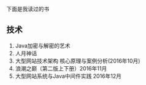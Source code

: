 下面是我读过的书

## 技术
1. Java加密与解密的艺术
1. 人月神话
1. 大型网站技术架构 核心原理与案例分析(2016年10月)
1. 浪潮之巅（第二版上下册）2016年11月
1. 大型网站系统与Java中间件实践 2016年12月


